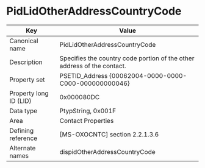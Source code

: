 # PidLidOtherAddressCountryCode

| Key | Value |
|---|---|
| Canonical name | PidLidOtherAddressCountryCode |
| Description | Specifies the country code portion of the other address of the contact. |
| Property set | PSETID_Address {00062004-0000-0000-C000-000000000046} |
| Property long ID (LID) | 0x000080DC |
| Data type | PtypString, 0x001F |
| Area | Contact Properties |
| Defining reference | [MS-OXOCNTC] section 2.2.1.3.6 |
| Alternate names | dispidOtherAddressCountryCode |
